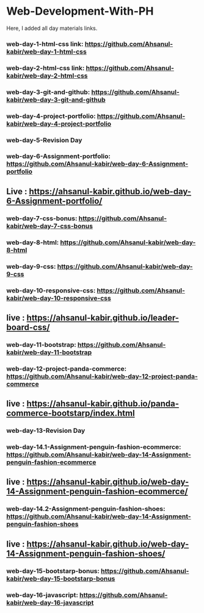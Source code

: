 # Web-Development-With-PH
Here, I added all day materials links.

### web-day-1-html-css link: https://github.com/Ahsanul-kabir/web-day-1-html-css
### web-day-2-html-css link: https://github.com/Ahsanul-kabir/web-day-2-html-css
### web-day-3-git-and-github: https://github.com/Ahsanul-kabir/web-day-3-git-and-github
### web-day-4-project-portfolio: https://github.com/Ahsanul-kabir/web-day-4-project-portfolio
###  web-day-5-Revision Day
### web-day-6-Assignment-portfolio: https://github.com/Ahsanul-kabir/web-day-6-Assignment-portfolio
## Live : https://ahsanul-kabir.github.io/web-day-6-Assignment-portfolio/
### web-day-7-css-bonus: https://github.com/Ahsanul-kabir/web-day-7-css-bonus
### web-day-8-html: https://github.com/Ahsanul-kabir/web-day-8-html
### web-day-9-css: https://github.com/Ahsanul-kabir/web-day-9-css
### web-day-10-responsive-css: https://github.com/Ahsanul-kabir/web-day-10-responsive-css
## live : https://ahsanul-kabir.github.io/leader-board-css/
### web-day-11-bootstrap: https://github.com/Ahsanul-kabir/web-day-11-bootstrap
### web-day-12-project-panda-commerce: https://github.com/Ahsanul-kabir/web-day-12-project-panda-commerce
## live : https://ahsanul-kabir.github.io/panda-commerce-bootstarp/index.html
### web-day-13-Revision Day
### web-day-14.1-Assignment-penguin-fashion-ecommerce: https://github.com/Ahsanul-kabir/web-day-14-Assignment-penguin-fashion-ecommerce
## live : https://ahsanul-kabir.github.io/web-day-14-Assignment-penguin-fashion-ecommerce/
### web-day-14.2-Assignment-penguin-fashion-shoes: https://github.com/Ahsanul-kabir/web-day-14-Assignment-penguin-fashion-shoes
## live : https://ahsanul-kabir.github.io/web-day-14-Assignment-penguin-fashion-shoes/
### web-day-15-bootstarp-bonus: https://github.com/Ahsanul-kabir/web-day-15-bootstarp-bonus
### web-day-16-javascript: https://github.com/Ahsanul-kabir/web-day-16-javascript
